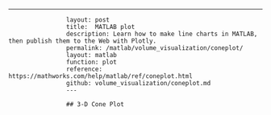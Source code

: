 ---
                    layout: post
                    title:  MATLAB plot
                    description: Learn how to make line charts in MATLAB, then publish them to the Web with Plotly.
                    permalink: /matlab/volume_visualization/coneplot/
                    layout: matlab
                    function: plot
                    reference: https://mathworks.com/help/matlab/ref/coneplot.html
                    github: volume_visualization/coneplot.md
                    ---

                    ## 3-D Cone Plot 










